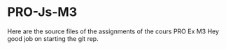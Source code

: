 # PRO-Js-M3
Here are the source files of the assignments of the cours PRO Ex M3
Hey good job on starting the git rep.
